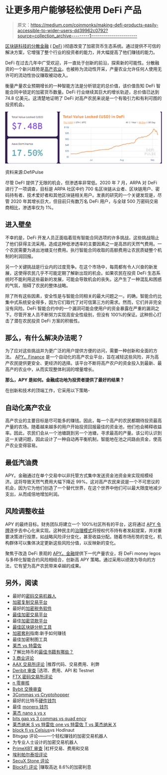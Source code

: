 # 让更多用户能够轻松使用 DeFi 产品

> 原文：<https://medium.com/coinmonks/making-defi-products-easily-accessible-to-wider-users-dd39962c0792?source=collection_archive---------1----------------------->

[区块链科技的分散金融](https://blog.coincodecap.com/the-ultimate-guide-to-defi-decentralized-finance) ( [DeFi](https://blog.coincodecap.com/the-ultimate-guide-to-defi-decentralized-finance) )彻底改变了加密货币生态系统。通过提供不可信的解决方案，它增强了整个行业的投资者的能力，并大幅提高了他们赚钱的能力。

DeFi 在过去几年中广受欢迎，并一直处于创新的前沿，探索新的可能性。分散融资的一个新兴趋势是[高产农业](https://blog.coincodecap.com/defi-yield-farming-and-liquidity-mining)。也被称为流动性开采，产量农业允许任何人使用无许可的流动性协议赚取被动收入。

衡量产量农业预期增长的一种智能方法是分析锁定的总价值，该价值告知 DeFi 智能合同中锁定的加密货币数量。DeFi 行业继续其巨大的增长轨迹，总价值已达到 74.8 亿美元。这清楚地证明了 DeFi 对高产农民来说是一个有吸引力和有利可图的投资机会。

![](img/b6b2c75e980b6872e205cc6b10b26aac.png)

资料来源:DefiPulse

尽管 DeFI 提供了无限的机会，但渗透率非常低。2020 年 7 月，ARPA 对 DeFi 进行了一项调查，目标是 ARPA 社区中约 700 名区块链从业者、区块链用户、密码持有者、技术爱好者和其他区块链相关用户。发表的研究的一个关键发现是，尽管 2020 年其增长巨大，但目前只有数万名 DeFi 用户，与全球 500 万密码交易商相比，渗透率仅为 1%。

## **进入壁垒**

不幸的是，DeFi 开发人员正面临着现有智能合同选项的许多挑战，这些挑战阻止了他们获得主流采用。造成这种低渗透率的主要因素之一是高昂的天然气费用。一个农民需要为进出池塘支付费用。执行智能合同收取的高额费用让农民质疑整个机制的利润回报。

另一个关键挑战是行业内的过度竞争。在这个市场中，每周都有令人兴奋的新发展，这使得农民几乎不可能定期了解新出现的机会。如果农民在投资 DeFi 生态系统时不能利用这些最新的发展，可能会导致机会的丧失。这产生了一种混乱和困惑的气氛，阻碍了农民的整体战略。

除了所有这些因素，安全性是与智能合同相关的最大问题之一。的确，智能合约比集中式系统安全得多，因为它们取代了对可信第三方的需求。然而，它们并非完全没有风险。DeFi 智能合约中的一个漏洞可能会使用户的资金暴露在严重的漏洞之下。尽管开发人员不断努力实现高安全性级别，但没有 100%的保证。这种担心打击了潜在农民投资 DeFi 方案的积极性。

## **那么，有什么解决办法呢？**

为了应对这些挑战并为更广泛的用户提供方便的访问，需要一种创新和全面的方法。 [APY。Finance](https://www.apy.finance/) 是一个自动化的高产农业平台，旨在减轻这些风险，并为高产农民提供更安全、更经济的选择。该平台不断将高产农户的资金投入到最新、最高产的农业中，从而实现整体利润的增量增长。

**那么，APY 是如何。金融成功地为投资者提供了最好的结果？**

在创新和技术的顶端工作，它采用以下策略-

## **自动化高产农业**

高产农业的主要目标是尽可能多的赚钱。因此，每一个高产的农民都期待投资最高产量的农场。随着越来越多的用户开始投资回报最佳的资金池，他们也会稀释收益率。因此，农民们会从一个池塘跳到另一个池塘，寻求最高的产量。该公司认识到这一关键问题，因此设计了一种自动再平衡机制，智能地在池之间路由资金，使高产农业变得容易。

## **最低汽油费**

APY。金融通过在单个交易中以非托管方式集中发送资金池资金来实现规模经济。这将导致天然气费用大幅下降近 99%。这对高产农民来说是一个不可思议的机会，因为它为他们创造了一个替代世界，在这个世界中他们可以最大限度地减少支出，从而成倍地增加利润。

## **风险调整收益**

APY 的最终目标。财务团队将建立一个 100%社区所有的平台，这将通过 [APY 令牌](/@deloschang/562aa1302180)逐步去中心化来实现。这种民主的[治理模式](https://cryptopurview.com/governance-token-far-reaching-impact-on-defi-protocols/)将授权代币持有者发起提案，并对重要决策进行投票，如战略风险评分变化，甚至收益分配。随着市场形势的变化，机构群体可以集体决定更新这些风险分值，以反映新的变化。

聚焦于改造 DeFi 景观的 [APY。金融](https://www.apy.finance/)提供下一代产量农业，将 DeFi money legos 与多样化智能合约风险相结合，创新高 APY 策略。通过采用以绩效为导向的方法，它有望为高产农民带来卓越的成果。

## 另外，阅读

*   最好的[密码交易机器人](/coinmonks/crypto-trading-bot-c2ffce8acb2a)
*   [加密复制交易平台](/coinmonks/top-10-crypto-copy-trading-platforms-for-beginners-d0c37c7d698c)
*   最好的[加密税务软件](/coinmonks/best-crypto-tax-tool-for-my-money-72d4b430816b)
*   [最佳加密交易平台](/coinmonks/the-best-crypto-trading-platforms-in-2020-the-definitive-guide-updated-c72f8b874555)
*   最佳[加密贷款平台](/coinmonks/top-5-crypto-lending-platforms-in-2020-that-you-need-to-know-a1b675cec3fa)
*   [最佳区块链分析工具](https://bitquery.io/blog/best-blockchain-analysis-tools-and-software)
*   [加密套利](/coinmonks/crypto-arbitrage-guide-how-to-make-money-as-a-beginner-62bfe5c868f6)指南:新手如何赚钱
*   最佳加密制图工具
*   [莱杰 vs 特雷佐](/coinmonks/ledger-vs-trezor-best-hardware-wallet-to-secure-cryptocurrency-22c7a3fd391e)
*   了解比特币的[最佳书籍有哪些？](/coinmonks/what-are-the-best-books-to-learn-bitcoin-409aeb9aff4b)
*   [3 商业评论](/coinmonks/3commas-review-an-excellent-crypto-trading-bot-2020-1313a58bec92)
*   [AAX 交易所评论](/coinmonks/aax-exchange-review-2021-67c5ea09330c) |推荐代码、交易费用、利弊
*   [Deribit 审查](/coinmonks/deribit-review-options-fees-apis-and-testnet-2ca16c4bbdb2) |选项、费用、API 和 Testnet
*   [FTX 密码交易所评论](/coinmonks/ftx-crypto-exchange-review-53664ac1198f)
*   [n 零审核](/coinmonks/ngrave-zero-review-c465cf8307fc)
*   [Bybit 交换审查](/coinmonks/bybit-exchange-review-dbd570019b71)
*   [3Commas vs Cryptohopper](/coinmonks/cryptohopper-vs-3commas-vs-shrimpy-a2c16095b8fe)
*   最好的比特币[硬件钱包](/coinmonks/the-best-cryptocurrency-hardware-wallets-of-2020-e28b1c124069?source=friends_link&sk=324dd9ff8556ab578d71e7ad7658ad7c)
*   最佳 [monero 钱包](https://blog.coincodecap.com/best-monero-wallets)
*   [莱杰 nano s vs x](https://blog.coincodecap.com/ledger-nano-s-vs-x)
*   [bits gap vs 3 commas vs quad ency](https://blog.coincodecap.com/bitsgap-3commas-quadency)
*   [莱杰纳米 S vs 特雷佐 one vs 特雷佐 T vs 莱杰纳米 X](https://blog.coincodecap.com/ledger-nano-s-vs-trezor-one-ledger-nano-x-trezor-t)
*   [block fi vs Celsius](/coinmonks/blockfi-vs-celsius-vs-hodlnaut-8a1cc8c26630)vs Hodlnaut
*   Bitsgap 评论——一个轻松赚钱的加密交易机器人
*   为专业人士设计的加密交易机器人
*   [PrimeXBT 审查](/coinmonks/primexbt-review-88e0815be858) |杠杆交易、费用和交易
*   [埃利帕尔泰坦评论](/coinmonks/ellipal-titan-review-85e9071dd029)
*   [SecuX Stone 评论](https://blog.coincodecap.com/secux-stone-hardware-wallet-review)
*   [BlockFi 评论](/coinmonks/blockfi-review-53096053c097) |赚取高达 8.6%的加密利息